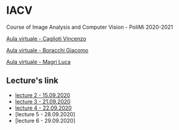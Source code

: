 # IACV
Course of Image Analysis and Computer Vision - PoliMi 2020-2021

 [Aula virtuale - Caglioti Vincenzo](https://politecnicomilano.webex.com/meet/vincenzo.caglioti?t=1601453944739&polij_step=0&__pj0=0&__pj1=94bef5ae3ca815f070d2a0cd77eab99c)
 
 [Aula virtuale - Boracchi Giacomo](https://politecnicomilano.webex.com/meet/giacomo.boracchi?t=1601453944739&polij_step=0&__pj0=0&__pj1=94bef5ae3ca815f070d2a0cd77eab99c)
 
 [Aula virtuale - Magri Luca](https://politecnicomilano.webex.com/meet/luca.magri?t=1601453944739&polij_step=0&__pj0=0&__pj1=94bef5ae3ca815f070d2a0cd77eab99c)

## Lecture's link
- [lecture 2 - 15.09.2020](https://politecnicomilano.webex.com/webappng/sites/politecnicomilano/recording/play/fbc9335f592046959668453a864bbb0f)
- [lecture 3 - 21.09.2020](https://politecnicomilano.webex.com/webappng/sites/politecnicomilano/recording/play/642e78fd5339434a84702a78d110b975)
- [lecture 4 - 22.09.2020](https://politecnicomilano.webex.com/webappng/sites/politecnicomilano/recording/play/ba5f8eb5cb224306bf8bc08816ea33a1)
- [lecture 5 - 28.09.2020]
- [lecture 6 - 29.09.2020]
